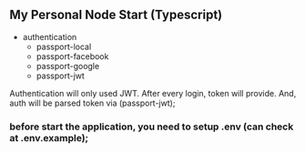 ## My Personal Node Start (Typescript)

- authentication
  - passport-local
  - passport-facebook
  - passport-google
  - passport-jwt

Authentication will only used JWT. After every login, token will provide. And, auth will be parsed token via (passport-jwt);

### before start the application, you need to setup .env (can check at .env.example);